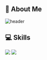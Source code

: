 ## 👋 About Me

![header](https://capsule-render.vercel.app/api?type=waving&color=timeGradient&height=240&section=header&text=Hi,%20I'm%20yeeun%20&fontSize=36&animation=fadeIn&fontAlignY=36)

<div align="left">

## 💻 Skills

<img src="https://img.shields.io/badge/python-3776AB?style=for-the-badge&logo=python&logoColor=white"> <img src="https://img.shields.io/badge/tensorflow-FF6F00?style=for-the-badge&logo=tensorflow&logoColor=white">

 
